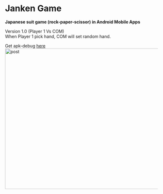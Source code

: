 # Janken Game
<b>Japanese suit game (rock-paper-scissor) in Android Mobile Apps</b> </p>
Version 1.0 (Player 1 Vs COM)</br>
When Player 1 pick hand, COM will set random hand.</p>
Get apk-debug <a href="https://bit.ly/3MyOyHI">here</a>
<img width="838" height="464" alt="post" src="https://user-images.githubusercontent.com/25278449/169700390-15c6c27b-de46-41cd-ba8f-0bd7c3d67da3.png">
